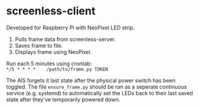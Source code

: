 # screenless-client

Developed for Raspberry Pi with NeoPixel LED strip.

1. Pulls frame data from screenless-server.
2. Saves frame to file.
3. Displays frame using NeoPixel.

Run each 5 minutes using crontab:  
`*/5 * * * *	/path/to/frame.py TOKEN`

The AIS forgets it last state after the physical power switch has been toggled. The file `ensure_frame.py` should be ran as a seperate continuous service (e.g. systemd) to automatically set the LEDs back to their last saved state after they've temporarily powered down.
